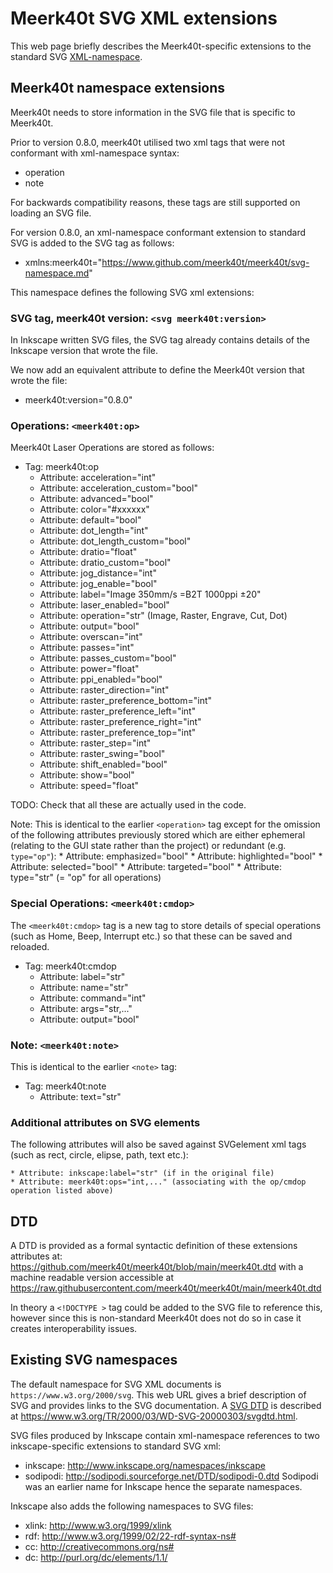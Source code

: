 # Meerk40t SVG XML extensions
This web page briefly describes the Meerk40t-specific
extensions to the standard SVG [XML-namespace](http://www.w3.org/TR/REC-xml-names).

## Meerk40t namespace extensions
Meerk40t needs to store information in the SVG file that is specific to Meerk40t.

Prior to version 0.8.0, meerk40t utilised two xml tags that were not conformant with
xml-namespace syntax:

* operation
* note

For backwards compatibility reasons, these tags are still supported on loading an SVG file.

For version 0.8.0, an xml-namespace conformant extension to standard SVG is added to the SVG tag
as follows:

* xmlns:meerk40t="https://www.github.com/meerk40t/meerk40t/svg-namespace.md"

This namespace defines the following SVG xml extensions:

### SVG tag, meerk40t version: `<svg meerk40t:version>`
In Inkscape written SVG files, the SVG tag already contains details of the Inkscape version that
wrote the file.

We now add an equivalent attribute to define the Meerk40t version that wrote the file:
* meerk40t:version="0.8.0"

### Operations: `<meerk40t:op>`
Meerk40t Laser Operations are stored as follows:
* Tag: meerk40t:op
    * Attribute: acceleration="int"
    * Attribute: acceleration_custom="bool"
    * Attribute: advanced="bool"
    * Attribute: color="#xxxxxx"
    * Attribute: default="bool"
    * Attribute: dot_length="int"
    * Attribute: dot_length_custom="bool"
    * Attribute: dratio="float"
    * Attribute: dratio_custom="bool"
    * Attribute: jog_distance="int"
    * Attribute: jog_enable="bool"
    * Attribute: label="Image 350mm/s =B2T 1000ppi &#177;20"
    * Attribute: laser_enabled="bool"
    * Attribute: operation="str" (Image, Raster, Engrave, Cut, Dot)
    * Attribute: output="bool"
    * Attribute: overscan="int"
    * Attribute: passes="int"
    * Attribute: passes_custom="bool"
    * Attribute: power="float"
    * Attribute: ppi_enabled="bool"
    * Attribute: raster_direction="int"
    * Attribute: raster_preference_bottom="int"
    * Attribute: raster_preference_left="int"
    * Attribute: raster_preference_right="int"
    * Attribute: raster_preference_top="int"
    * Attribute: raster_step="int"
    * Attribute: raster_swing="bool"
    * Attribute: shift_enabled="bool"
    * Attribute: show="bool"
    * Attribute: speed="float"

TODO: Check that all these are actually used in the code.

Note: This is identical to the earlier `<operation>` tag except for
the omission of the following attributes previously stored
which are either ephemeral (relating to the GUI state rather than the project)
or redundant (e.g. `type="op"`):
    * Attribute: emphasized="bool"
    * Attribute: highlighted="bool"
    * Attribute: selected="bool"
    * Attribute: targeted="bool"
    * Attribute: type="str" (= "op" for all operations)

### Special Operations: `<meerk40t:cmdop>`
The `<meerk40t:cmdop>` tag is a new tag to store details of
special operations (such as Home, Beep, Interrupt etc.)
so that these can be saved and reloaded.

* Tag: meerk40t:cmdop
    * Attribute: label="str"
    * Attribute: name="str"
    * Attribute: command="int"
    * Attribute: args="str,..."
    * Attribute: output="bool"

### Note: `<meerk40t:note>`
This is identical to the earlier `<note>` tag:

* Tag: meerk40t:note
    * Attribute: text="str"

### Additional attributes on SVG elements
The following attributes will also be saved against SVGelement xml tags
(such as rect, circle, elipse, path, text etc.):

    * Attribute: inkscape:label="str" (if in the original file)
    * Attribute: meerk40t:ops="int,..." (associating with the op/cmdop operation listed above)

## DTD
A DTD is provided as a formal syntactic definition of these extensions attributes at:
https://github.com/meerk40t/meerk40t/blob/main/meerk40t.dtd
with a machine readable version accessible at
https://raw.githubusercontent.com/meerk40t/meerk40t/main/meerk40t.dtd

In theory a `<!DOCTYPE >` tag could be added to the SVG file to reference this,
however since this is non-standard Meerk40t does not do so in case it creates
interoperability issues.

## Existing SVG namespaces
The default namespace for SVG XML documents is `https://www.w3.org/2000/svg`.
This web URL gives a brief description of SVG and provides links to the SVG
documentation.
A [SVG DTD](https://www.w3.org/TR/2000/03/WD-SVG-20000303/svgdtd.html)
is described at https://www.w3.org/TR/2000/03/WD-SVG-20000303/svgdtd.html.

SVG files produced by Inkscape contain xml-namespace references to two
inkscape-specific extensions to standard SVG xml:
*  inkscape: http://www.inkscape.org/namespaces/inkscape
*  sodipodi: http://sodipodi.sourceforge.net/DTD/sodipodi-0.dtd
Sodipodi was an earlier name for Inkscape hence the separate namespaces.

Inkscape also adds the following namespaces to SVG files:
* xlink: http://www.w3.org/1999/xlink
* rdf: http://www.w3.org/1999/02/22-rdf-syntax-ns#
* cc: http://creativecommons.org/ns#
* dc: http://purl.org/dc/elements/1.1/

